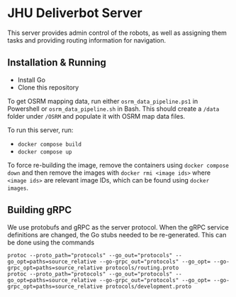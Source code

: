 # JHU Deliverbot Server

This server provides admin control of the robots, as well as assigning them tasks and providing routing information for navigation.

## Installation & Running

- Install Go
- Clone this repository

To get OSRM mapping data, run either `osrm_data_pipeline.ps1` in Powershell or `osrm_data_pipeline.sh` in Bash.  This should create a `/data` folder under `/OSRM` and populate it with OSRM map data files.

To run this server, run:
- `docker compose build`
- `docker compose up`

To force re-building the image, remove the containers using `docker compose down` and then remove the images with `docker rmi <image ids>` where `<image ids>` are relevant image IDs, which can be found using `docker images`.

## Building gRPC

We use protobufs and gRPC as the server protocol. When the gRPC service definitions are changed, the Go stubs needed to be re-generated. This can be done using the commands
```
protoc --proto_path="protocols" --go_out="protocols" --go_opt=paths=source_relative --go-grpc_out="protocols" --go_opt= --go-grpc_opt=paths=source_relative protocols/routing.proto
protoc --proto_path="protocols" --go_out="protocols" --go_opt=paths=source_relative --go-grpc_out="protocols" --go_opt= --go-grpc_opt=paths=source_relative protocols/development.proto
```
